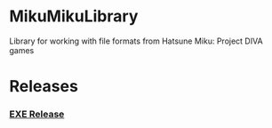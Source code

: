 # MikuMikuLibrary
Library for working with file formats from Hatsune Miku: Project DIVA games

# Releases
### [EXE Release](https://ci.appveyor.com/project/blueskythlikesclouds/mikumikulibrary/build/artifacts)
